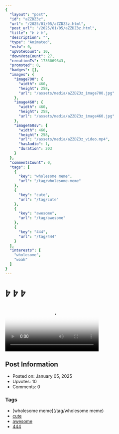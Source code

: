 ```yaml
---
{
  "layout": "post",
  "id": "aZZDZ3z",
  "url": "/2025/01/05/aZZDZ3z.html",
  "post_url": "/2025/01/05/aZZDZ3z.html",
  "title": "߈ ߈ ߈",
  "description": "",
  "type": "Animated",
  "nsfw": 0,
  "upVoteCount": 10,
  "downVoteCount": 27,
  "creationTs": 1736069643,
  "promoted": 0,
  "badges": [],
  "images": {
    "image700": {
      "width": 460,
      "height": 258,
      "url": "/assets/media/aZZDZ3z_image700.jpg"
    },
    "image460": {
      "width": 460,
      "height": 258,
      "url": "/assets/media/aZZDZ3z_image460.jpg"
    },
    "image460sv": {
      "width": 460,
      "height": 258,
      "url": "/assets/media/aZZDZ3z_video.mp4",
      "hasAudio": 1,
      "duration": 203
    }
  },
  "commentsCount": 0,
  "tags": [
    {
      "key": "wholesome meme",
      "url": "/tag/wholesome-meme"
    },
    {
      "key": "cute",
      "url": "/tag/cute"
    },
    {
      "key": "awesome",
      "url": "/tag/awesome"
    },
    {
      "key": "444",
      "url": "/tag/444"
    }
  ],
  "interests": [
    "wholesome",
    "woah"
  ]
}
---
```


# ߈ ߈ ߈

<video controls playsinline loop poster="/assets/media/aZZDZ3z_image460.jpg">
  <source src="/assets/media/aZZDZ3z_video.mp4" type="video/mp4">
  Your browser does not support the video tag.
</video>

## Post Information

- Posted on: January 05, 2025
- Upvotes: 10
- Comments: 0

### Tags

- [wholesome meme](/tag/wholesome meme)
- [cute](/tag/cute)
- [awesome](/tag/awesome)
- [444](/tag/444)
